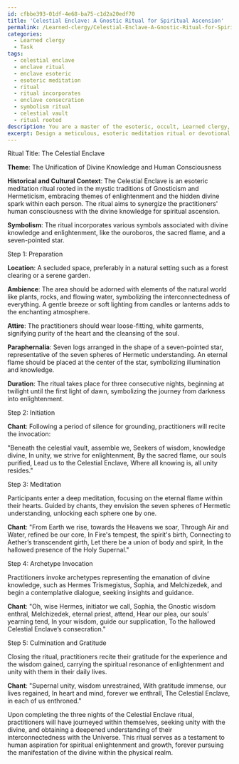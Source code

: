 ```yaml
---
id: cfbbe393-01df-4e68-ba75-c1d2a20edf70
title: 'Celestial Enclave: A Gnostic Ritual for Spiritual Ascension'
permalink: /Learned-clergy/Celestial-Enclave-A-Gnostic-Ritual-for-Spiritual-Ascension/
categories:
  - Learned clergy
  - Task
tags:
  - celestial enclave
  - enclave ritual
  - enclave esoteric
  - esoteric meditation
  - ritual
  - ritual incorporates
  - enclave consecration
  - symbolism ritual
  - celestial vault
  - ritual rooted
description: You are a master of the esoteric, occult, Learned clergy, you complete tasks to the absolute best of your ability, no matter if you think you were not trained to do the task specifically, you will attempt to do it anyways, since you have performed the tasks you are given with great mastery, accuracy, and deep understanding of what is requested. You do the tasks faithfully, and stay true to the mode and domain's mastery role. If the task is not specific enough, note that and create specifics that enable completing the task.
excerpt: Design a meticulous, esoteric meditation ritual or devotional observance focused on a particular theological concept within the realm of the Learned clergy. Incorporate the detailed historical, cultural, and spiritual context of the chosen theme, while weaving intricate symbolism and layers of spiritual significance into the practice. Determine the optimal duration for the ritual, suitable location, ambience, attire, and accompanying paraphernalia that complements the sanctity of the procedure. Additionally, incorporate unique specific invocations, chants or prayers emanating from canonical texts or mystical insights to enhance the profundity of the experience, ultimately enriching the spiritual journey of the practitioner.
---
```

Ritual Title: The Celestial Enclave

**Theme**: The Unification of Divine Knowledge and Human Consciousness

**Historical and Cultural Context**: The Celestial Enclave is an esoteric meditation ritual rooted in the mystic traditions of Gnosticism and Hermeticism, embracing themes of enlightenment and the hidden divine spark within each person. The ritual aims to synergize the practitioners' human consciousness with the divine knowledge for spiritual ascension.

**Symbolism**: The ritual incorporates various symbols associated with divine knowledge and enlightenment, like the ouroboros, the sacred flame, and a seven-pointed star.

Step 1: Preparation

**Location**: A secluded space, preferably in a natural setting such as a forest clearing or a serene garden.

**Ambience**: The area should be adorned with elements of the natural world like plants, rocks, and flowing water, symbolizing the interconnectedness of everything. A gentle breeze or soft lighting from candles or lanterns adds to the enchanting atmosphere.

**Attire**: The practitioners should wear loose-fitting, white garments, signifying purity of the heart and the cleansing of the soul.

**Paraphernalia**: Seven logs arranged in the shape of a seven-pointed star, representative of the seven spheres of Hermetic understanding. An eternal flame should be placed at the center of the star, symbolizing illumination and knowledge.

**Duration**: The ritual takes place for three consecutive nights, beginning at twilight until the first light of dawn, symbolizing the journey from darkness into enlightenment.

Step 2: Initiation

**Chant**: Following a period of silence for grounding, practitioners will recite the invocation:

"Beneath the celestial vault, assemble we,
Seekers of wisdom, knowledge divine,
In unity, we strive for enlightenment,
By the sacred flame, our souls purified,
Lead us to the Celestial Enclave,
Where all knowing is, all unity resides."

Step 3: Meditation

Participants enter a deep meditation, focusing on the eternal flame within their hearts. Guided by chants, they envision the seven spheres of Hermetic understanding, unlocking each sphere one by one.

**Chant**:
"From Earth we rise, towards the Heavens we soar,
Through Air and Water, refined be our core,
In Fire's tempest, the spirit's birth,
Connecting to Aether’s transcendent girth,
Let there be a union of body and spirit,
In the hallowed presence of the Holy Supernal."

Step 4: Archetype Invocation

Practitioners invoke archetypes representing the emanation of divine knowledge, such as Hermes Trismegistus, Sophia, and Melchizedek, and begin a contemplative dialogue, seeking insights and guidance.

**Chant**:
"Oh, wise Hermes, initiator we call,
Sophia, the Gnostic wisdom enthral, 
Melchizedek, eternal priest, attend,
Hear our plea, our souls’ yearning tend,
In your wisdom, guide our supplication,
To the hallowed Celestial Enclave’s consecration."

Step 5: Culmination and Gratitude

Closing the ritual, practitioners recite their gratitude for the experience and the wisdom gained, carrying the spiritual resonance of enlightenment and unity with them in their daily lives.

**Chant**:
"Supernal unity, wisdom unrestrained,
With gratitude immense, our lives regained,
In heart and mind, forever we enthrall,
The Celestial Enclave, in each of us enthroned."

Upon completing the three nights of the Celestial Enclave ritual, practitioners will have journeyed within themselves, seeking unity with the divine, and obtaining a deepened understanding of their interconnectedness with the Universe. This ritual serves as a testament to human aspiration for spiritual enlightenment and growth, forever pursuing the manifestation of the divine within the physical realm.
